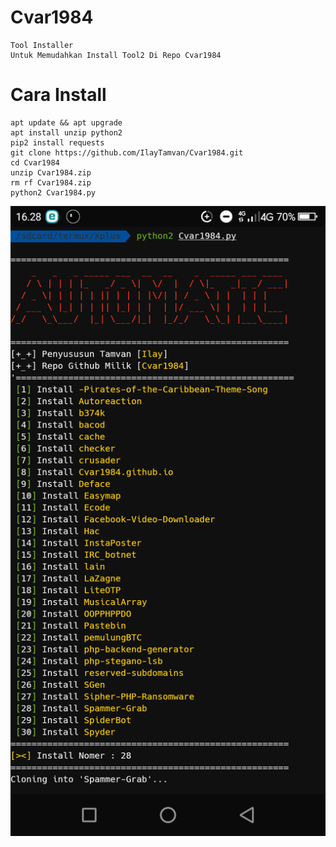 # Cvar1984
```
Tool Installer
Untuk Memudahkan Install Tool2 Di Repo Cvar1984
```
# Cara Install
```
apt update && apt upgrade
apt install unzip python2
pip2 install requests
git clone https://github.com/IlayTamvan/Cvar1984.git
cd Cvar1984
unzip Cvar1984.zip
rm rf Cvar1984.zip
python2 Cvar1984.py
```

<img src=".Image/Cvar.png">

